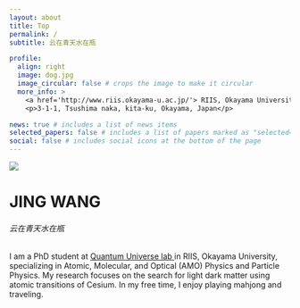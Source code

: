 ```yaml
---
layout: about
title: Top
permalink: /
subtitle: 云在青天水在瓶

profile:
  align: right
  image: dog.jpg
  image_circular: false # crops the image to make it circular
  more_info: >
    <a href='http://www.riis.okayama-u.ac.jp/'> RIIS, Okayama University</a>
    <p>3-1-1, Tsushima naka, kita-ku, Okayama, Japan</p>

news: true # includes a list of news items
selected_papers: false # includes a list of papers marked as "selected={true}"
social: false # includes social icons at the bottom of the page
---
```


<div class="text-center mt-5">
  <img class="profile-img" src="{{ 'dog.jpg' | prepend: '/assets/img/' | prepend: site.baseurl }}">
</div>

<div class="col mt-4">
  <h1 class="title text-center font-weight-bold">JING WANG</h1>
  <div class="row mt-3 mb-3">
    <div class="col">
      <h6 class="mt-1 text-center text-sm-center" style="font-stretch: ultra-condensed;">
        云在青天水在瓶
      </h6>
    </div>


I am a PhD student at <a href='https://www.xqw.okayama-u.ac.jp/'> Quantum Universe lab </a>  in RIIS, Okayama University, specializing in Atomic, Molecular, and Optical (AMO) Physics and Particle Physics. My research focuses on the search for light dark matter using atomic transitions of Cesium. In my free time, I enjoy playing mahjong and traveling.